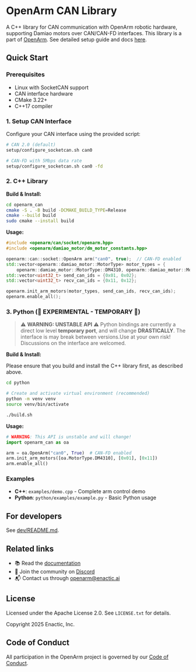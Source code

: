 # OpenArm CAN Library

A C++ library for CAN communication with OpenArm robotic hardware, supporting Damiao motors over CAN/CAN-FD interfaces.
This library is a part of [OpenArm](https://github.com/enactic/openarm/). See detailed setup guide and docs [here](https://docs.openarm.dev/software/can).


## Quick Start

### Prerequisites

- Linux with SocketCAN support
- CAN interface hardware
- CMake 3.22+
- C++17 compiler

### 1. Setup CAN Interface

Configure your CAN interface using the provided script:

```bash
# CAN 2.0 (default)
setup/configure_socketcan.sh can0

# CAN-FD with 5Mbps data rate
setup/configure_socketcan.sh can0 -fd
```

### 2. C++ Library

**Build & Install:**

```bash
cd openarm_can
cmake -S . -B build -DCMAKE_BUILD_TYPE=Release
cmake --build build
sudo cmake --install build
```

**Usage:**

```cpp
#include <openarm/can/socket/openarm.hpp>
#include <openarm/damiao_motor/dm_motor_constants.hpp>

openarm::can::socket::OpenArm arm("can0", true);  // CAN-FD enabled
std::vector<openarm::damiao_motor::MotorType> motor_types = {
    openarm::damiao_motor::MotorType::DM4310, openarm::damiao_motor::MotorType::DM4310};
std::vector<uint32_t> send_can_ids = {0x01, 0x02};
std::vector<uint32_t> recv_can_ids = {0x11, 0x12};

openarm.init_arm_motors(motor_types, send_can_ids, recv_can_ids);
openarm.enable_all();
```

### 3. Python (🚧 EXPERIMENTAL - TEMPORARY 🚧)

> ⚠️ **WARNING: UNSTABLE API** ⚠️
> Python bindings are currently a direct low level **temporary port**, and will change **DRASTICALLY**.
> The interface is may break between versions.Use at your own risk! Discussions on the interface are welcomed.

**Build & Install:**

Please ensure that you build and install the C++ library first, as described above.
```bash
cd python

# Create and activate virtual environment (recommended)
python -m venv venv
source venv/bin/activate

./build.sh
```

**Usage:**

```python
# WARNING: This API is unstable and will change!
import openarm_can as oa

arm = oa.OpenArm("can0", True)  # CAN-FD enabled
arm.init_arm_motors([oa.MotorType.DM4310], [0x01], [0x11])
arm.enable_all()
```

### Examples

- **C++**: `examples/demo.cpp` - Complete arm control demo
- **Python**: `python/examples/example.py` - Basic Python usage

## For developers

See [dev/README.md](dev/README.md).

## Related links

- 📚 Read the [documentation](https://docs.openarm.dev/software/can/)
- 💬 Join the community on [Discord](https://discord.gg/FsZaZ4z3We)
- 📬 Contact us through <openarm@enactic.ai>

## License

Licensed under the Apache License 2.0. See `LICENSE.txt` for details.

Copyright 2025 Enactic, Inc.

## Code of Conduct

All participation in the OpenArm project is governed by our [Code of Conduct](CODE_OF_CONDUCT.md).
